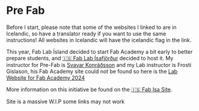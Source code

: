 # Pre Fab

Before I start, please note that some of the websites I linked to are in Icelandic, so have a translator ready if you want to use the same instructions! All websites in Icelandic will have the icelandic flag in the link.

This year, Fab Lab Ísland decided to start Fab Academy a bit early to better prepare students, and [🇮🇸 Fab Lab Ísafjörður](https://www.fabisa.is) decided to host it. My instructor for Pre-Fab is [Svavar Konráðsson](https://fabacademy.org/2023/labs/isafjordur/students/svavar-konradsson/index.html) and my Lab instructor is  Frosti Gíslason, his Fab Academy site could not be found so here is the [Lab Website for Fab Academy 2024](https://fabacademy.org/2024/labs/vestmannaeyjar/about/)

More information on this initiative be found on the [🇮🇸 Fab Isa Site](https://www.fabisa.is/N%C3%A1msefni/Pre-Fab/0-yfirlit/). 

Site is a massive W.I.P some links may not work